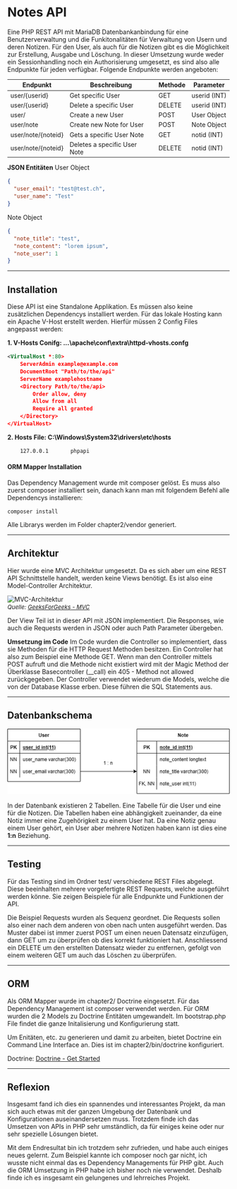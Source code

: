 # Notes API
Eine PHP REST API mit MariaDB Datenbankanbindung für eine Benutzerverwaltung und die Funkitonalitäten für Verwaltung von Usern und deren Notizen. Für den User, als auch für die Notizen gibt es die Möglichkeit zur Erstellung, Ausgabe und Löschung. In dieser Umsetzung wurde weder ein Sessionhandling noch ein Authorisierung umgesetzt, es sind also alle Endpunkte für jeden verfügbar. Folgende Endpunkte werden angeboten:

| Endpunkt           | Beschreibung                 | Methode | Parameter    |
| ------------------ | ---------------------------- | ------- | ------------ |
| user/{userid}      | Get specific User            | GET     | userid (INT) |
| user/{userid}      | Delete a specific User       | DELETE  | userid (INT) |
| user/              | Create a new User            | POST    | User Object  |
| user/note          | Create new Note for User     | POST    | Note Object  |
| user/note/{noteid} | Gets a specific User Note    | GET     | notid (INT)  |
| user/note/{noteid} | Deletes a specific User Note | DELETE  | notid (INT)  |

**JSON Entitäten**
User Object
```json
{
  "user_email": "test@test.ch",
  "user_name": "Test"
}
```
Note Object
```json
{
  "note_title": "test",
  "note_content": "lorem ipsum",
  "note_user": 1
}
```

***

## Installation
Diese API ist eine Standalone Applikation. Es müssen also keine zusätzlichen Dependencys installiert werden. Für das lokale Hosting kann ein Apache V-Host erstellt werden. Hierfür müssen 2 Config Files angepasst werden:

**1. V-Hosts Conifg: ...\apache\conf\extra\httpd-vhosts.confg**
```xml
<VirtualHost *:80>
    ServerAdmin example@example.com
    DocumentRoot "Path/to/the/api"
    ServerName examplehostname
    <Directory Path/to/the/api>
     	Order allow, deny
        Allow from all
        Require all granted
    </Directory>
</VirtualHost>
```

**2. Hosts File: C:\Windows\System32\drivers\etc\hosts**
```xml
	127.0.0.1		phpapi
```

#### ORM Mapper Installation
Das Dependency Management wurde mit composer gelöst. Es muss also zuerst composer installiert sein, danach kann man mit folgendem Befehl alle Dependencys installieren:
```
composer install
```
Alle Librarys werden im Folder chapter2/vendor generiert.

***

## Architektur
Hier wurde eine MVC Architektur umgesetzt. Da es sich aber um eine REST API Schnittstelle handelt, werden keine Views benötigt. Es ist also eine Model-Controller Architektur.

![MVC-Architektur](https://media.geeksforgeeks.org/wp-content/uploads/20210629165722/mvc.png "MVC-Architketur")<br>
<font size="2">*Quelle: [GeeksForGeeks - MVC](https://media.geeksforgeeks.org/wp-content/uploads/20210629165722/mvc.png)*</font>

Der View Teil ist in dieser API mit JSON implementiert. Die Responses, wie auch die Requests werden in JSON oder auch Path Parameter übergeben.

**Umsetzung im Code**
Im Code wurden die Controller so implementiert, dass sie Methoden für die HTTP Request Methoden besitzen. Ein Controller hat also zum Beispiel eine Methode GET. Wenn man den Controller mittels POST aufruft und die Methode nicht existiert wird mit der Magic Method der Überklasse Basecontroller (__call) ein 405 - Method not allowed zurückgegeben. Der Controller verwendet wiederum die Models, welche die von der Database Klasse erben. Diese führen die SQL Statements aus.

***
## Datenbankschema

![Datenbank ERM](img/ERD.png "Datenbank ERM")

In der Datenbank existieren 2 Tabellen. Eine Tabelle für die User und eine für die Notizen. Die Tabellen haben eine abhängigkeit zueinander, da eine Notiz immer eine Zugehörigkeit zu einem User hat. Da eine Notiz genau einem User gehört, ein User aber mehrere Notizen haben kann ist dies eine <b>1:n</b> Beziehung.

***

## Testing
Für das Testing sind im Ordner test/ verschiedene REST Files abgelegt. Diese beeinhalten mehrere vorgefertigte REST Requests, welche ausgeführt werden könne. Sie zeigen Beispiele für alle Endpunkte und Funktionen der API.

Die Beispiel Requests wurden als Sequenz geordnet. Die Requests sollen also einer nach dem anderen von oben nach unten ausgeführt werden. Das Muster dabei ist immer zuerst POST um einen neuen Datensatz einzufügen, dann GET um zu überprüfen ob dies korrekt funktioniert hat. Anschliessend ein DELETE um den erstellten Datensatz wieder zu entfernen, gefolgt von einem weiteren GET um auch das Löschen zu überprüfen.

***

## ORM
Als ORM Mapper wurde im chapter2/ Doctrine eingesetzt. Für das Dependency Management ist composer verwendet werden. Für ORM wurden die 2 Models zu Doctrine Entitäten umgewandelt. Im bootstrap.php File findet die ganze Initalisierung und Konfigurierung statt.

Um Enitäten, etc. zu generieren und damit zu arbeiten, bietet Doctrine ein Command Line Interface an. Dies ist im chapter2/bin/doctrine konfiguriert.

Doctrine: [Doctrine - Get Started](https://www.doctrine-project.org/projects/doctrine-orm/en/current/tutorials/getting-started.html)

***

## Reflexion
Insgesamt fand ich dies ein spannendes und interessantes Projekt, da man sich auch etwas mit der ganzen Umgebung der Datenbank und Konfigurationen auseinandersetzen muss. Trotzdem finde ich das Umsetzen von APIs in PHP sehr umständlich, da für einiges keine oder nur sehr spezielle Lösungen bietet.

Mit dem Endresultat bin ich trotzdem sehr zufrieden, und habe auch einiges neues gelernt. Zum Beispiel kannte ich composer noch gar nicht, ich wusste nicht einmal das es Dependency Managements für PHP gibt. Auch die ORM Umsetzung in PHP habe ich bisher noch nie verwendet. Deshalb finde ich es insgesamt ein gelungenes und lehrreiches Projekt.
